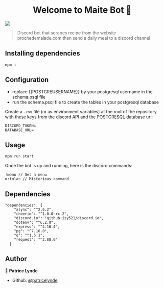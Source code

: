 <h1 align="center">Welcome to Maite Bot 👋</h1>
<p>
  <img src="https://img.shields.io/badge/version-1.0.0-blue.svg?cacheSeconds=2592000" />
</p>

> Discord bot that scrapes recipe from the website prochedemalade.com then send a daily meal to a discord channel

## Installing dependencies

```
npm i
```

## Configuration

- replace {{POSTGREUSERNAME}} by your postgresql username in the schema.psql file
- run the schema.psql file to create the tables in your postgresql database

Create a `.env` file (or as environment variables) at the root of the repository with these keys from the discord API and the POSTGRESQL database url:
```
DISCORD_TOKEN=
DATABASE_URL=
```

## Usage

```sh
npm run start
```

Once the bot is up and running, here is the discord commands:
```
!menu // Get a menu
ortolan // Misterious command
```

## Dependencies

```
"dependencies": {
    "async": "^2.6.2",
    "cheerio": "^1.0.0-rc.2",
    "discord.io": "github:izy521/discord.io",
    "dotenv": "^6.2.0",
    "express": "^4.16.4",
    "pg": "^7.10.0",
    "q": "^1.5.1",
    "request": "^2.88.0"
  }
```

## Author

👤 **Patrice Lynde**

* Github: [@patricelynde](https://github.com/patricelynde)
